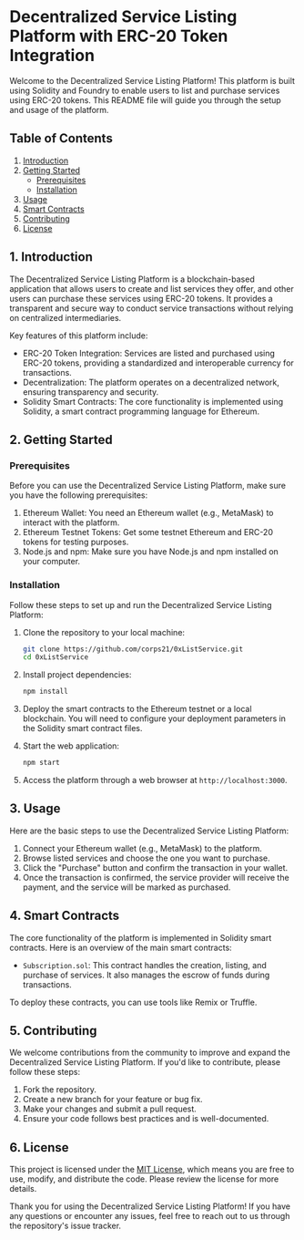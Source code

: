 # Decentralized Service Listing Platform with ERC-20 Token Integration

Welcome to the Decentralized Service Listing Platform! This platform is built using Solidity and Foundry to enable users to list and purchase services using ERC-20 tokens. This README file will guide you through the setup and usage of the platform.

## Table of Contents

1. [Introduction](#introduction)
2. [Getting Started](#getting-started)
   - [Prerequisites](#prerequisites)
   - [Installation](#installation)
3. [Usage](#usage)
4. [Smart Contracts](#smart-contracts)
5. [Contributing](#contributing)
6. [License](#license)

## 1. Introduction

The Decentralized Service Listing Platform is a blockchain-based application that allows users to create and list services they offer, and other users can purchase these services using ERC-20 tokens. It provides a transparent and secure way to conduct service transactions without relying on centralized intermediaries.

Key features of this platform include:
- ERC-20 Token Integration: Services are listed and purchased using ERC-20 tokens, providing a standardized and interoperable currency for transactions.
- Decentralization: The platform operates on a decentralized network, ensuring transparency and security.
- Solidity Smart Contracts: The core functionality is implemented using Solidity, a smart contract programming language for Ethereum.

## 2. Getting Started

### Prerequisites

Before you can use the Decentralized Service Listing Platform, make sure you have the following prerequisites:

1. Ethereum Wallet: You need an Ethereum wallet (e.g., MetaMask) to interact with the platform.
2. Ethereum Testnet Tokens: Get some testnet Ethereum and ERC-20 tokens for testing purposes.
3. Node.js and npm: Make sure you have Node.js and npm installed on your computer.

### Installation

Follow these steps to set up and run the Decentralized Service Listing Platform:

1. Clone the repository to your local machine:

   ```bash
   git clone https://github.com/corps21/0xListService.git
   cd 0xListService
   ```

2. Install project dependencies:

   ```bash
   npm install
   ```

3. Deploy the smart contracts to the Ethereum testnet or a local blockchain. You will need to configure your deployment parameters in the Solidity smart contract files.

4. Start the web application:

   ```bash
   npm start
   ```

5. Access the platform through a web browser at `http://localhost:3000`.

## 3. Usage

Here are the basic steps to use the Decentralized Service Listing Platform:

1. Connect your Ethereum wallet (e.g., MetaMask) to the platform.
2. Browse listed services and choose the one you want to purchase.
3. Click the "Purchase" button and confirm the transaction in your wallet.
4. Once the transaction is confirmed, the service provider will receive the payment, and the service will be marked as purchased.

## 4. Smart Contracts

The core functionality of the platform is implemented in Solidity smart contracts. Here is an overview of the main smart contracts:

- `Subscription.sol`: This contract handles the creation, listing, and purchase of services. It also manages the escrow of funds during transactions.

To deploy these contracts, you can use tools like Remix or Truffle.

## 5. Contributing

We welcome contributions from the community to improve and expand the Decentralized Service Listing Platform. If you'd like to contribute, please follow these steps:

1. Fork the repository.
2. Create a new branch for your feature or bug fix.
3. Make your changes and submit a pull request.
4. Ensure your code follows best practices and is well-documented.

## 6. License

This project is licensed under the [MIT License](LICENSE), which means you are free to use, modify, and distribute the code. Please review the license for more details.

Thank you for using the Decentralized Service Listing Platform! If you have any questions or encounter any issues, feel free to reach out to us through the repository's issue tracker.
